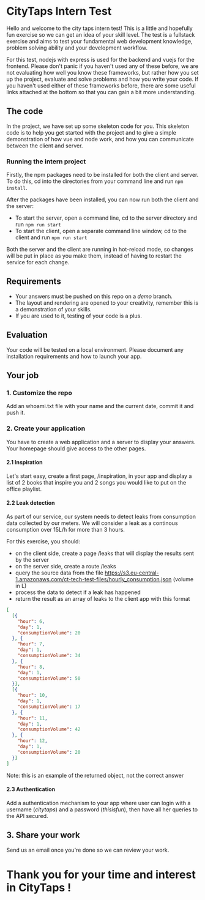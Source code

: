 # CityTaps Intern Test

Hello and welcome to the city taps intern test! 
This is a little and hopefully fun exercise so we can get an idea of your skill level. 
The test is a fullstack exercise and aims to test your fundamental web development knowledge, problem solving ability and your development workflow.

For this test, nodejs with express is used for the backend and vuejs for the frontend. 
Please don't panic if you haven't used any of these before, we are not evaluating how well you know these frameworks, but rather how you set up the project, evaluate and solve problems and how you write your code.
If you haven't used either of these frameworks before, there are some useful links attached at the bottom so that you can gain a bit more understanding.
## The code
In the project, we have set up some skeleton code for you. 
This skeleton code is to help you get started with the project and to give a simple demonstration of how vue and node work, and how you can communicate between the client and server.
### Running the intern project
Firstly, the npm packages need to be installed for both the client and server. To do this, cd into the directories from your command line and run `npm install`.

After the packages have been installed, you can now run both the client and the server:
* To start the server, open a command line, cd to the server directory and run  `npm run start`
* To start the client, open a separate command line window, cd to the client and run `npm run start`

Both the server and the client are running in hot-reload mode, so changes will be put in place as you make them, instead of having to restart the service for each change.

## Requirements
* Your answers must be pushed on this repo on a *demo* branch.
* The layout and rendering are opened to your creativity, remember this is a demonstration of your skills.
* If you are used to it, testing of your code is a plus.

## Evaluation
Your code will be tested on a local environment.
Please document any installation requirements and how to launch your app.

## Your job
### 1. Customize the repo
Add an whoami.txt file with your name and the current date, commit it and push it.

### 2. Create your application
You have to create a web application and a server to display your answers. Your homepage should give access to the other pages.

#### 2.1 Inspiration
Let's start easy, create a first page, /inspiration, in your app and display a list of 2 books that inspire you and 2 songs you would like to put on the office playlist.

#### 2.2 Leak detection
As part of our service, our system needs to detect leaks from consumption data collected by our meters.
We will consider a leak as a continous consumption over 15L/h for more than 3 hours.

For this exercise, you should:
* on the client side, create a page /leaks that will display the results sent by the server
* on the server side, create a route /leaks
* query the source data from the file https://s3.eu-central-1.amazonaws.com/ct-tech-test-files/hourly_consumption.json (volume in L)
* process the data to detect if a leak has happened
* return the result as an array of leaks to the client app with this format 
```json
[
  [{
    "hour": 6,
    "day": 1,
    "consumptionVolume": 20
  }, {
    "hour": 7,
    "day": 1,
    "consumptionVolume": 34
  }, {
    "hour": 8,
    "day": 1,
    "consumptionVolume": 50
  }],
  [{
    "hour": 10,
    "day": 1,
    "consumptionVolume": 17
  }, {
    "hour": 11,
    "day": 1,
    "consumptionVolume": 42
  }, {
    "hour": 12,
    "day": 1,
    "consumptionVolume": 20
  }]
]
```
Note: this is an example of the returned object, not the correct answer

#### 2.3 Authentication
Add a authentication mechanism to your app where user can login with a username (*citytaps*) and a password (*thisisfun*), then have all her queries to the API secured. 


## 3. Share your work
Send us an email once you're done so we can review your work.



# Thank you for your time and interest in CityTaps !

